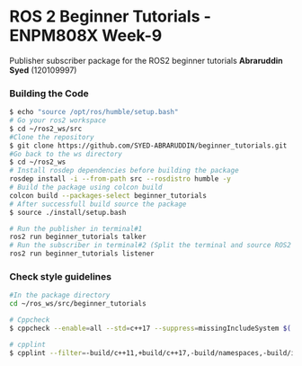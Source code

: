 # ROS 2 Beginner Tutorials - ENPM808X Week-9

Publisher subscriber package for the ROS2 beginner tutorials 
**Abraruddin Syed** (120109997) 


### Building the Code

```bash
$ echo "source /opt/ros/humble/setup.bash"
# Go your ros2 workspace
$ cd ~/ros2_ws/src
#Clone the repository
$ git clone https://github.com/SYED-ABRARUDDIN/beginner_tutorials.git
#Go back to the ws directory
$ cd ~/ros2_ws
# Install rosdep dependencies before building the package
rosdep install -i --from-path src --rosdistro humble -y
# Build the package using colcon build
colcon build --packages-select beginner_tutorials
# After successfull build source the package
$ source ./install/setup.bash

# Run the publisher in terminal#1
ros2 run beginner_tutorials talker
# Run the subscriber in terminal#2 (Split the terminal and source ROS2 and the workspace setup.bash)
ros2 run beginner_tutorials listener 
```

### Check style guidelines
```bash
#In the package directory
cd ~/ros_ws/src/beginner_tutorials

# Cppcheck
$ cppcheck --enable=all --std=c++17 --suppress=missingIncludeSystem $( find . -name *.cpp | grep -vE -e "^./build/" ) --check-config > results/cppcheck.txt

# cpplint
$ cpplint --filter=-build/c++11,+build/c++17,-build/namespaces,-build/include_order  src/*.cpp >  results/cpplint.txt
```
